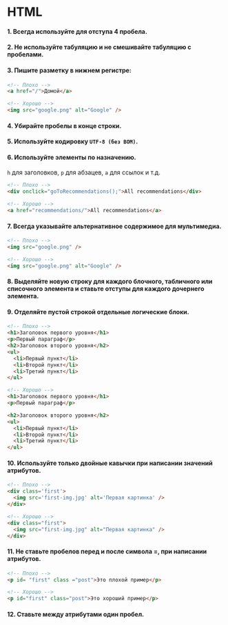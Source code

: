 # HTML

#### 1. Всегда используйте для отступа 4 пробела.

#### 2. Не используйте табуляцию и не смешивайте табуляцию с пробелами.

#### 3. Пишите разметку в нижнем регистре:

```html
<!-- Плохо -->
<a href="/">Домой</a>

<!-- Хорошо -->
<img src="google.png" alt="Google" />
```

#### 4. Убирайте пробелы в конце строки.

#### 5. Используйте кодировку `UTF-8 (без BOM)`.

#### 6. Используйте элементы по назначению.

`h` для заголовков, `p` для абзацев, `a` для ссылок и т.д.

```html
<!-- Плохо -->
<div onclick="goToRecommendations();">All recommendations</div>

<!-- Хорошо -->
<a href="recommendations/">All recommendations</a>
```

#### 7. Всегда указывайте альтернативное содержимое для мультимедиа.

```html
<!-- Плохо -->
<img src="google.png" />

<!-- Хорошо -->
<img src="google.png" alt="Google" />
```

#### 8. Выделяйте новую строку для каждого блочного, табличного или списочного элемента и ставьте отступы для каждого дочернего элемента.

#### 9. Отделяйте пустой строкой отдельные логические блоки.

```html
<!-- Плохо -->
<h1>Заголовок первого уровня</h1>
<p>Первый параграф</p>
<h2>Заголовок второго уровня</h2>
<ul>
  <li>Первый пункт</li>
  <li>Второй пункт</li>
  <li>Третий пункт</li>
</ul>

<!-- Хорошо -->
<h1>Заголовок первого уровня</h1>
<p>Первый параграф</p>

<h2>Заголовок второго уровня</h2>
<ul>
  <li>Первый пункт</li>
  <li>Второй пункт</li>
  <li>Третий пункт</li>
</ul>
```

#### 10. Используйте только двойные кавычки при написании значений атрибутов.

```html
<!-- Плохо -->
<div class='first'>
  <img src='first-img.jpg' alt='Первая картинка' />
</div>

<!-- Хорошо -->
<div class="first">
  <img src="first-img.jpg" alt="Первая картинка" />
</div>
```

#### 11. Не ставьте пробелов перед и после символа =, при написании атрибутов.

```html
<!-- Плохо -->
<p id= "first" class ="post">Это плохой пример</p>

<!-- Хорошо -->
<p id="first" class="post">Это хороший пример</p>
```

#### 12. Ставьте между атрибутами один пробел.
